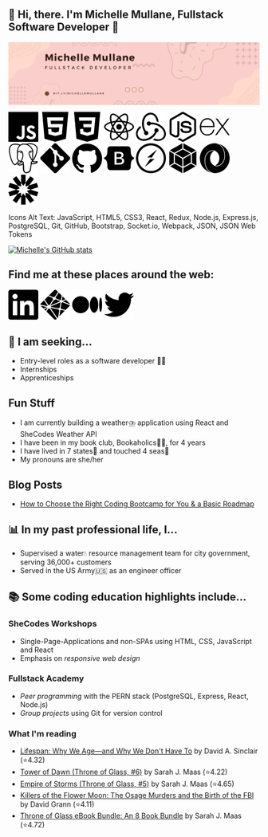## 👋 Hi, there. I'm Michelle Mullane, Fullstack Software Developer 👋

<img align="center" src="images/coral_banner.png" />

![JavaScript](/images/javascript.svg)
![HTML5](/images/html5.svg)
![CSS3](/images/css3.svg)
![React](/images/react.svg)
![Redux](/images/redux.svg)
![Node.js](/images/nodedotjs.svg)
![Express.js](/images/express.svg)
![PostgreSQL](/images/postgresql.svg)
![Git](/images/git.svg)
![GitHub](/images/github.svg)
![Bootstrap](/images/bootstrap.svg)
![Socket.io](/images/socketdotio.svg)
![Webpack](/images/webpack.svg)
![JSON](/images/json.svg)
![JSON Web Tokens](/images/jsonwebtokens.svg)

Icons Alt Text: JavaScript, HTML5, CSS3, React, Redux, Node.js, Express.js, PostgreSQL, Git, GitHub, Bootstrap, Socket.io, Webpack, JSON, JSON Web Tokens

[![Michelle's GitHub stats](https://github-readme-stats.vercel.app/api?username=michellemullane&count_private=true&theme=dark&title_color=FACFCB)](https://github.com/anuraghazra/github-readme-stats)

## Find me at these places around the web:

[![LinkedIn profile link](/images/social/linkedin.svg)](https://www.linkedin.com/in/michelle-mullane)
[![Portfolio link](/images/social/netlify.svg)](https://chimerical-kleicha-dda4cf.netlify.app/)
[![Medium link](/images/social/medium.svg)](https://medium.com/@michelle.a.mullane)
[![Twitter profile link](/images/social/twitter.svg)](https://twitter.com/michelleMCodes)

## 👀 I am seeking...

- Entry-level roles as a software developer 👩‍💻
- Internships
- Apprenticeships

## Fun Stuff

- I am currently building a weather⛈️ application using React and SheCodes Weather API
- I have been in my book club, Bookaholics📖🍷, for 4 years
- I have lived in 7 states🏡 and touched 4 seas🌊
- My pronouns are she/her

## Blog Posts

<!-- BLOG-POST-LIST:START -->
- [How to Choose the Right Coding Bootcamp for You &amp; a Basic Roadmap](https://medium.com/@michelle.a.mullane/how-to-choose-the-right-coding-bootcamp-for-you-a-basic-roadmap-eea7ba231d6e?source=rss-26d846dc9af5------2)
<!-- BLOG-POST-LIST:END -->

## 📊 In my past professional life, I...

- Supervised a water💧 resource management team for city government, serving 36,000+ customers
- Served in the US Army🇺🇸 as an engineer officer

## 📚 Some coding education highlights include...

### SheCodes Workshops

- Single-Page-Applications and non-SPAs using HTML, CSS, JavaScript and React
- Emphasis on <em>responsive web design</em>

### Fullstack Academy

- _Peer programming_ with the PERN stack (PostgreSQL, Express, React, Node.js)
- _Group projects_ using Git for version control

### What I'm reading

<!-- GOODREADS-LIST:START -->
- [Lifespan: Why We Age—and Why We Don't Have To](https://www.goodreads.com/review/show/5791227318?utm_medium=api&utm_source=rss) by David A. Sinclair (⭐️4.32)
- [Tower of Dawn (Throne of Glass, #6)](https://www.goodreads.com/review/show/5701445523?utm_medium=api&utm_source=rss) by Sarah J. Maas (⭐️4.22)
- [Empire of Storms (Throne of Glass, #5)](https://www.goodreads.com/review/show/5701445213?utm_medium=api&utm_source=rss) by Sarah J. Maas (⭐️4.65)
- [Killers of the Flower Moon: The Osage Murders and the Birth of the FBI](https://www.goodreads.com/review/show/2369265937?utm_medium=api&utm_source=rss) by David Grann (⭐️4.11)
- [Throne of Glass eBook Bundle: An 8 Book Bundle](https://www.goodreads.com/review/show/5403402093?utm_medium=api&utm_source=rss) by Sarah J. Maas (⭐️4.72)
<!-- GOODREADS-LIST:END -->

<!--
**MichelleMullane/MichelleMullane** is a ✨ _special_ ✨ repository because its `README.md` (this file) appears on your GitHub profile.

Here are some ideas to get you started:

- 🔭 I’m currently working on ...
- 🌱 I’m currently learning ...
- 👯 I’m looking to collaborate on ...
- 🤔 I’m looking for help with ...
- 💬 Ask me about ...
- 📫 How to reach me: ...
- 😄 Pronouns: she/her
- ⚡ Fun fact: ...
-->
